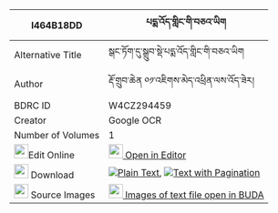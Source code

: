 |I464B18DD|པདྨ་འོད་གླིང་གི་བཅའ་ཡིག 
| --- | --- 
|Alternative Title |སྒང་ཏོག་དུ་སྒྲུབ་སྡེ་པདྨ་འོད་གླིང་གི་བཅའ་ཡིག
|Author| རྡོ་གྲུབ་ཆེན ༠༡་འཇིགས་མེད་འཕྲིན་ལས་འོད་ཟེར།
|BDRC ID | W4CZ294459
|Creator | Google OCR
|Number of Volumes| 1
|<img width="25" src="https://img.icons8.com/color/25/000000/edit-property.png">Edit Online| [<img width="25" src="https://avatars.githubusercontent.com/u/45091458?s=200&v=4"> Open in Editor](http://editor.openpecha.org/I464B18DD)
|<img width="25" src="https://img.icons8.com/fluent/48/000000/download-2.png"/>  Download | [![](https://img.icons8.com/color/20/000000/txt.png)Plain Text](https://github.com/Openpecha/I464B18DD/releases/download/v1/pema_o_ling_gi_chayik_plain_I464B18DD.zip), [![](https://img.icons8.com/color/20/000000/txt.png)Text with Pagination](https://github.com/Openpecha/I464B18DD/releases/download/v1/pema_o_ling_gi_chayik_pages_I464B18DD.zip)
|<img width="25" src="https://img.icons8.com/plasticine/100/000000/pictures-folder.png"/>  Source Images | [<img width="25" src="https://library.bdrc.io/icons/BUDA-small.svg"> Images of text file open in BUDA](https://library.bdrc.io/show/bdr:W4CZ294459)